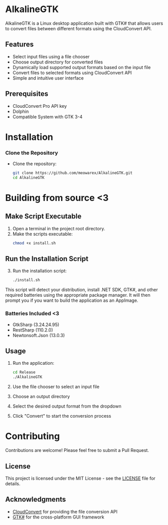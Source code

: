 # AlkalineGTK

AlkalineGTK is a Linux desktop application built with GTK# that allows users to convert files between different formats using the CloudConvert API.

## Features

- Select input files using a file chooser
- Choose output directory for converted files
- Dynamically load supported output formats based on the input file
- Convert files to selected formats using CloudConvert API
- Simple and intuitive user interface

## Prerequisites

- CloudConvert Pro API key
- Dolphin
- Compatible System with GTK 3-4



# Installation

### Clone the Repository

- Clone the repository:
   ```bash
   git clone https://github.com/meowarex/AlkalineGTK.git
   cd AlkalineGTK
   ```



# Building from source <3

## Make Script Executable

1. Open a terminal in the project root directory.
2. Make the scripts executable:
   ```bash
   chmod +x install.sh
   ```

## Run the Installation Script

3. Run the installation script:
   ```bash
   ./install.sh
   ```

This script will detect your distribution, install .NET SDK, GTK#, and other required batteries using the appropriate package manager. It will then prompt you if you want to build the application as an AppImage.

### Batteries Included <3

- GtkSharp (3.24.24.95)
- RestSharp (110.2.0)
- Newtonsoft.Json (13.0.3)


## Usage

1. Run the application:
   ```bash
   cd Release
   ./AlkalineGTK
   ```

2. Use the file chooser to select an input file
3. Choose an output directory
4. Select the desired output format from the dropdown
5. Click "Convert" to start the conversion process



# Contributing

Contributions are welcome! Please feel free to submit a Pull Request.

## License

This project is licensed under the MIT License - see the [LICENSE](LICENSE) file for details.

## Acknowledgments

- [CloudConvert](https://cloudconvert.com/) for providing the file conversion API
- [GTK#](https://github.com/GtkSharp/GtkSharp) for the cross-platform GUI framework

